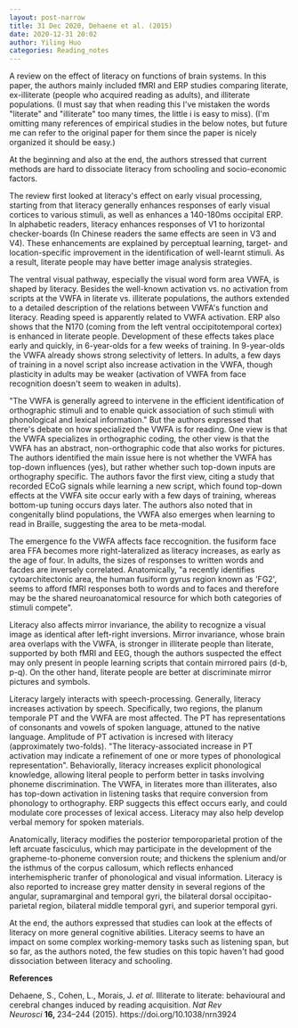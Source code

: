 ```yaml
---
layout: post-narrow
title: 31 Dec 2020, Dehaene et al. (2015)
date: 2020-12-31 20:02
author: Yiling Huo
categories: Reading_notes
---
```

<!-- wp:paragraph -->
<p>A review on the effect of literacy on functions of brain systems. In this paper, the authors mainly included fMRI and ERP studies comparing literate, ex-illiterate (people who acquired reading as adults), and illiterate populations. (I must say that when reading this I've mistaken the words "literate" and "illiterate" too many times, the little i is easy to miss). (I'm omitting many references of empirical studies in the below notes, but future me can refer to the original paper for them since the paper is nicely organized it should be easy.)</p>
<!-- /wp:paragraph -->

<!-- wp:paragraph -->
<p>At the beginning and also at the end, the authors stressed that current methods are hard to dissociate literacy from schooling and socio-economic factors. </p>
<!-- /wp:paragraph -->

<!-- wp:paragraph -->
<p>The review first looked at literacy's effect on early visual processing, starting from that literacy generally enhances responses of early visual cortices to various stimuli, as well as enhances a 140-180ms occipital ERP. In alphabetic readers, literacy enhances responses of V1 to horizontal checker-boards (In Chinese readers the same effects are seen in V3 and V4). These enhancements are explained by perceptual learning, target- and location-specific improvement in the identification of well-learnt stimuli. As a result, literate people may have better image analysis strategies.</p>
<!-- /wp:paragraph -->

<!-- wp:paragraph -->
<p>The ventral visual pathway, especially the visual word form area VWFA, is shaped by literacy. Besides the well-known activation vs. no activation from scripts at the VWFA in literate vs. illiterate populations, the authors extended to a detailed description of the relations between VWFA's function and literacy. Reading speed is apparently related to VWFA activation. ERP also shows that the N170 (coming from the left ventral occipitotemporal cortex) is enhanced in literate people. Development of these effects takes place early and quickly, in 6-year-olds for a few weeks of training. In 9-year-olds the VWFA already shows strong selectivity of letters. In adults, a few days of training in a novel script also increase activation in the VWFA, though plasticity in adults may be weaker (activation of VWFA from face recognition doesn't seem to weaken in adults).</p>
<!-- /wp:paragraph -->

<!-- wp:paragraph -->
<p>"The VWFA is generally agreed to intervene in the efficient identification of orthographic stimuli and to enable quick association of such stimuli with phonological and lexical information." But the authors expressed that there's debate on how specialized the VWFA is for reading. One view is that the VWFA specializes in orthographic coding, the other view is that the VWFA has an abstract, non-orthographic code that also works for pictures. The authors identified the main issue here is not whether the VWFA has top-down influences (yes), but rather whether such top-down inputs are orthography specific. The authors favor the first view, citing a study that recorded ECoG signals while learning a new script, which found top-down effects at the VWFA site occur early with a few days of training, whereas bottom-up tuning occurs days later. The authors also noted that in congenitally blind populations, the VWFA also emerges when learning to read in Braille, suggesting the area to be meta-modal. </p>
<!-- /wp:paragraph -->

<!-- wp:paragraph -->
<p>The emergence fo the VWFA affects face reccognition. the fusiform face area FFA becomes more right-lateralized as literacy increases, as early as the age of four. In adults, the sizes of responses to written words and facdes are inversely correlated. Anatomically, "a recently identifies cytoarchitectonic area, the human fusiform gyrus region known as 'FG2', seems to afford fMRI responses both to words and to faces and therefore may be the shared neuroanatomical resource for which both categories of stimuli compete". </p>
<!-- /wp:paragraph -->

<!-- wp:paragraph -->
<p>Literacy also affects mirror invariance, the ability to recognize a visual image as identical after left-right inversions. Mirror invariance, whose brain area overlaps with the VWFA, is stronger in illiterate people than literate, supported by both fMRI and EEG, though the authors suspected the effect may only present in people learning scripts that contain mirrored pairs (d-b, p-q). On the other hand, literate people are better at discriminate mirror pictures and symbols.</p>
<!-- /wp:paragraph -->

<!-- wp:paragraph -->
<p>Literacy largely interacts with speech-processing. Generally, literacy increases activation by speech. Specifically, two regions, the planum temporale PT and the VWFA are most affected. The PT has representations of consonants and vowels of spoken language, attuned to the native language. Amplitude of PT activation is incresed with literacy (approximately two-folds). "The literacy-associated increase in PT activation may indicate a refinement of one or more types of phonological representation". Behaviorally, literacy increases explicit phonological knowledge, allowing literal people to perform better in tasks involving phoneme discrimination. The VWFA, in literates more than illiterates, also has top-down activation in listening tasks that require conversion from phonology to orthography. ERP suggects this effect occurs early, and could modulate core processes of lexical access. Literacy may also help develop verbal memory for spoken materials. </p>
<!-- /wp:paragraph -->

<!-- wp:paragraph -->
<p>Anatomically, literacy modifies the posterior temporoparietal protion of the left arcuate fasciculus, which may participate in the development of the grapheme-to-phoneme conversion route; and thickens the splenium and/or the isthmus of the corpus callosum, which reflects enhanced interhemispheric tranfer of phonological and visual information. Literacy is also reported to increase grey matter density in several regions of the angular, supramarginal and temporal gyri, the bilateral dorsal occipitao-parietal region, bilateral middle temporal gyri, and superior temporal gyri. </p>
<!-- /wp:paragraph -->

<!-- wp:paragraph -->
<p>At the end, the authors expressed that studies can look at the effects of literacy on more general cognitive abilities. Literacy seems to have an impact on some complex working-memory tasks such as listening span, but so far, as the authors noted, the few studies on this topic haven't had good dissociation between literacy and schooling. </p>
<!-- /wp:paragraph -->

<!-- wp:paragraph -->
<p><strong>References</strong></p>
<!-- /wp:paragraph -->

<!-- wp:paragraph -->
<p>Dehaene, S., Cohen, L., Morais, J.&nbsp;<em>et al.</em>&nbsp;Illiterate to literate: behavioural and cerebral changes induced by reading acquisition.&nbsp;<em>Nat Rev Neurosci</em>&nbsp;<strong>16,&nbsp;</strong>234–244 (2015). https://doi.org/10.1038/nrn3924</p>
<!-- /wp:paragraph -->
